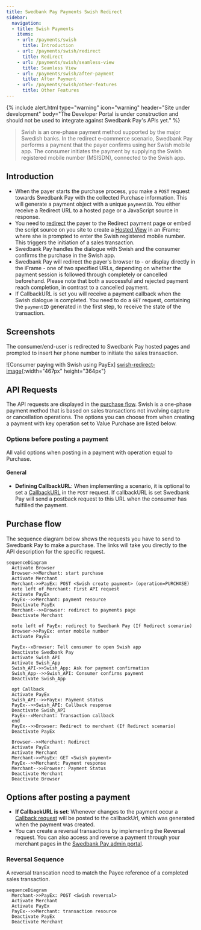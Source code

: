 ```yaml
---
title: Swedbank Pay Payments Swish Redirect
sidebar:
  navigation:
  - title: Swish Payments
    items:
    - url: /payments/swish
      title: Introduction
    - url: /payments/swish/redirect
      title: Redirect
    - url: /payments/swish/seamless-view
      title: Seamless View
    - url: /payments/swish/after-payment
      title: After Payment
    - url: /payments/swish/other-features
      title: Other Features
---
```


{% include alert.html type="warning"
                      icon="warning"
                      header="Site under development"
                      body="The Developer Portal is under construction and
                      should not be used to integrate against Swedbank Pay's
                      APIs yet." %}

>Swish is an one-phase payment method supported by the major Swedish banks.
 In the redirect e-commerce scenario, Swedbank Pay performs a payment that the
 payer confirms using her Swish mobile app.
 The consumer initiates the payment by supplying the Swish registered mobile
 number (MSISDN), connected to the Swish app.

## Introduction

* When the payer starts the purchase process, you make a `POST` request towards
  Swedbank Pay with the collected Purchase information.
  This will generate a payment object with a unique `paymentID`.
  You either receive a Redirect URL to a hosted page or a JavaScript
  source in response.
* You need to [redirect][redirect] the payer to the Redirect payment page or
  embed the script source on you site to create a [Hosted View][hosted-view]
  in an iFrame;
  where she is prompted to enter the Swish registered mobile number.
  This triggers the initiation of a sales transaction.
* Swedbank Pay handles the dialogue with Swish and the consumer confirms the
  purchase in the Swish app.
* Swedbank Pay will redirect the payer's browser to - or display directly in
  the iFrame - one of two specified URLs, depending on whether the payment
  session is followed through completely or cancelled beforehand.
  Please note that both a successful and rejected payment reach completion,
  in contrast to a cancelled payment.
* If CallbackURL is set you will receive a payment callback when the Swish
  dialogue is completed.
  You need to do a `GET` request, containing the `paymentID` generated in the
  first step, to receive the state of the transaction.

## Screenshots

The consumer/end-user is redirected to Swedbank Pay hosted pages and prompted
to insert her phone number to initiate the sales transaction.

![Consumer paying with Swish using PayEx]
[swish-redirect-image]{:width="467px" height="364px"}

## API Requests

The API requests are displayed in the [purchase flow](#purchase-flow).
Swish is a one-phase payment method that is based on sales transactions not
involving capture or cancellation operations.
The options you can choose from when creating a payment with key operation set
to Value Purchase are listed below.

### Options before posting a payment

All valid options when posting in a payment with operation equal to Purchase.

#### General

* **Defining CallbackURL**: When implementing a scenario, it is optional to
  set a [CallbackURL][callback-url] in the `POST` request.
  If callbackURL is set Swedbank Pay will send a postback request to this
  URL when the consumer has fulfilled the payment.

## Purchase flow

The sequence diagram below shows the requests you have to send to Swedbank Pay
to make a purchase.
The links will take you directly to the API description for the specific
request.

```mermaid
sequenceDiagram
  Activate Browser
  Browser->>Merchant: start purchase
  Activate Merchant
  Merchant->>PayEx: POST <Swish create payment> (operation=PURCHASE)
  note left of Merchant: First API request
  Activate PayEx
  PayEx-->>Merchant: payment resource
  Deactivate PayEx
  Merchant-->>Browser: redirect to payments page
  Deactivate Merchant
  
  note left of PayEx: redirect to Swedbank Pay (If Redirect scenario)
  Browser->>PayEx: enter mobile number
  Activate PayEx

  PayEx--xBrowser: Tell consumer to open Swish app
  Deactivate Swedbank Pay
  Activate Swish_API
  Activate Swish_App
  Swish_API->>Swish_App: Ask for payment confirmation
  Swish_App-->>Swish_API: Consumer confirms payment
  Deactivate Swish_App
  
  opt Callback
  Activate PayEx
  Swish_API-->>PayEx: Payment status
  PayEx-->>Swish_API: Callback response
  Deactivate Swish_API
  PayEx--xMerchant: Transaction callback
  end
  PayEx-->>Browser: Redirect to merchant (If Redirect scenario)
  Deactivate PayEx
  
  Browser-->>Merchant: Redirect
  Activate PayEx
  Activate Merchant
  Merchant->>PayEx: GET <Swish payment>
  PayEx-->>Merchant: Payment response
  Merchant-->>Browser: Payment Status  
  Deactivate Merchant
  Deactivate Browser
```

## Options after posting a payment

* **If CallbackURL is set**: Whenever changes to the payment occur a
  [Callback request][technical-reference-callback] will be posted to the
  callbackUrl, which was generated when the payment was created.
* You can create a reversal transactions by implementing the Reversal request.
  You can also access and reverse a payment through your merchant pages in the
  [Swedbank Pay admin portal][payex-admin-portal].

### Reversal Sequence

A reversal transcation need to match the Payee reference of a completed
sales transaction.

```mermaid
sequenceDiagram
  Merchant->>PayEx: POST <Swish reversal>
  Activate Merchant
  Activate PayEx
  PayEx-->>Merchant: transaction resource
  Deactivate PayEx
  Deactivate Merchant
```

[swish-redirect-image]: /assets/screenshots/swish/redirect-view/view/windows-small-window.png
[callback-url]: /payments/swish/other-fetures#callback
[hosted-view]: /payments/swish/seamless-view
[payex-admin-portal]: https://admin.payex.com/psp/login/
[redirect]: /payments/swish/redirect
[technical-reference-callback]: /payments/swish/other-fetures#callback
